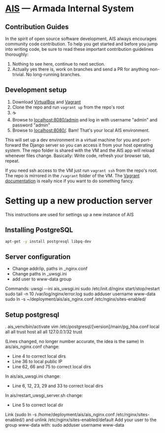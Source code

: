 [AIS](http://ais.armada.nu/) — Armada Internal System
==================================================

Contribution Guides
--------------------------------------

In the spirit of open source software development, AIS always encourages community code contribution. To help you get started and before you jump into writing code, be sure to read these important contribution guidelines thoroughly:

1. Nothing to see here, continue to next section.
2. Actually yes there is, work on branches and send a PR for anything non-trivial. No long-running branches.

Development setup
-------------
1. Download [VirtualBox](https://www.virtualbox.org) and [Vagrant](https://www.vagrantup.com/downloads.html)
3. Clone the repo and run `vagrant up` from the repo's root
4. ☕️
5. Browse to [localhost:8080/admin](http://localhost:8080/admin) and log in with username "admin" and password "admin"
6. Browse to [localhost:8080/](http://localhost:8080/). Bam! That's your local AIS environment.

This will set up a dev environment in a virtual machine for you and port-forward the Django server so you can access it from your host operating system. The repo folder is shared with the VM and the AIS app will reload whenever files change. Basically: Write code, refresh your browser tab, repeat.

If you need ssh access to the VM just run `vagrant ssh` from the repo's root. The repo is mirrored in the `/vagrant` folder of the VM. The [Vagrant documentation](https://www.vagrantup.com/docs/) is really nice if you want to do something fancy.

# Setting up a new production server
This instructions are used for settings up a new instance of AIS

Installing PostgreSQL
--------------------
```bash
apt-get -y install postgresql libpq-dev
```

Server configuration
-------------------
- Change addr/ip, paths in _nginx.conf
- Change paths in _uwsgi.ini
- add user to www-data group

Commands:
uwsgi --ini ais_uwsgi.ini
sudo /etc/init.d/nginx start/stop/restart
sudo tail -n 10 /var/log/nginx/error.log
sudo adduser username www-data
sudo ln -s ~/deployment/ais/ais_nginx.conf /etc/nginx/sites-enabled/

Setup postgresql
----------------
. ais_venv/bin/activate
vim /etc/postgresql/[version]/main/pg_hba.conf
local all all trust
host all all 127.0.0.1/32 trust

(Lines changed, no longer number accurate, the idea is the same)
In ais/ais_nginx.conf change:
* Line 4 to correct local dirs
* Line 36 to local public IP
* Line 62, 66 and 75 to correct local dirs

In ais/ais_uwsgi.ini change:
* Line 6, 12, 23, 29 and 33  to correct local dirs

In ais/restart_uwsgi_server.sh change:
* Line 5 to correct local dir

Link (sudo ln -s /home/deployment/ais/ais_nginx.conf /etc/nginx/sites-enabled/) and unlink /etc/nginx/sites-enabled/default
Add your user to the group www-data with: sudo adduser username www-data


